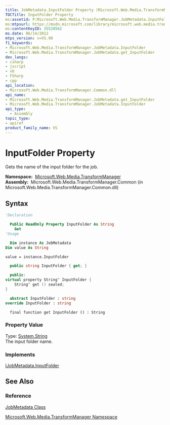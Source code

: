 ```yaml
---
title: JobMetadata.InputFolder Property (Microsoft.Web.Media.TransformManager)
TOCTitle: InputFolder Property
ms:assetid: P:Microsoft.Web.Media.TransformManager.JobMetadata.InputFolder
ms:mtpsurl: https://msdn.microsoft.com/library/microsoft.web.media.transformmanager.jobmetadata.inputfolder(v=VS.90)
ms:contentKeyID: 35520562
ms.date: 06/14/2012
mtps_version: v=VS.90
f1_keywords:
- Microsoft.Web.Media.TransformManager.JobMetadata.InputFolder
- Microsoft.Web.Media.TransformManager.JobMetadata.get_InputFolder
dev_langs:
- csharp
- jscript
- vb
- FSharp
- cpp
api_location:
- Microsoft.Web.Media.TransformManager.Common.dll
api_name:
- Microsoft.Web.Media.TransformManager.JobMetadata.get_InputFolder
- Microsoft.Web.Media.TransformManager.JobMetadata.InputFolder
api_type:
  - Assembly
topic_type:
- apiref
product_family_name: VS
---
```


# InputFolder Property

Gets the name of the input folder for the job.

**Namespace:**  [Microsoft.Web.Media.TransformManager](microsoft-web-media-transformmanager-namespace.md)  
**Assembly:**  Microsoft.Web.Media.TransformManager.Common (in Microsoft.Web.Media.TransformManager.Common.dll)

## Syntax

```vb
'Declaration

  Public ReadOnly Property InputFolder As String
    Get
'Usage

  Dim instance As JobMetadata
Dim value As String

value = instance.InputFolder
```

```csharp
  public string InputFolder { get; }
```

```cpp
  public:
virtual property String^ InputFolder {
    String^ get () sealed;
}
```

``` fsharp
  abstract InputFolder : string
override InputFolder : string
```

```jscript
  final function get InputFolder () : String
```

### Property Value

Type: [System.String](https://msdn.microsoft.com/library/s1wwdcbf)  
The input folder name.  

### Implements

[IJobMetadata.InputFolder](ijobmetadata-inputfolder-property-microsoft-web-media-transformmanager.md)  

## See Also

### Reference

[JobMetadata Class](jobmetadata-class-microsoft-web-media-transformmanager.md)

[Microsoft.Web.Media.TransformManager Namespace](microsoft-web-media-transformmanager-namespace.md)

